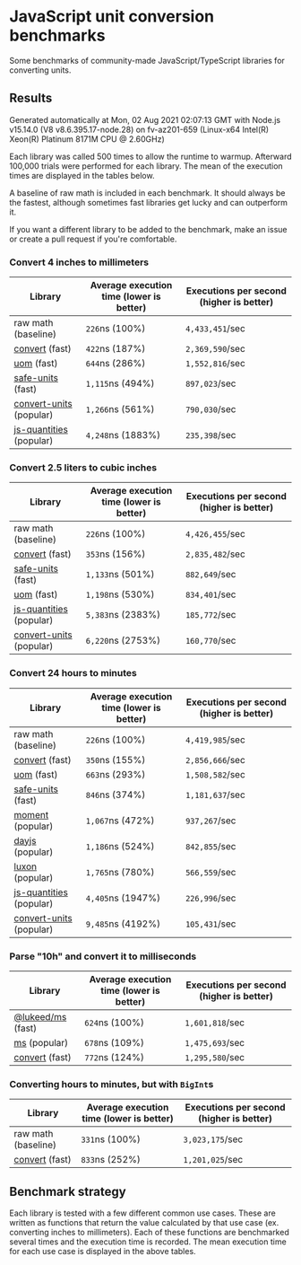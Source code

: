 # JavaScript unit conversion benchmarks

Some benchmarks of community-made JavaScript/TypeScript libraries for converting units.

## Results

<!-- beginblock(results) -->

Generated automatically at Mon, 02 Aug 2021 02:07:13 GMT with Node.js v15.14.0 (V8 v8.6.395.17-node.28) on fv-az201-659 (Linux-x64 Intel(R) Xeon(R) Platinum 8171M CPU @ 2.60GHz)

Each library was called 500 times to allow the runtime to warmup.
Afterward 100,000 trials were performed for each library.
The mean of the execution times are displayed in the tables below.

A baseline of raw math is included in each benchmark.
It should always be the fastest, although sometimes fast libraries get lucky and can outperform it.

If you want a different library to be added to the benchmark, make an issue or create a pull request if you're comfortable.

### Convert 4 inches to millimeters

| Library                                                            | Average execution time (lower is better) | Executions per second (higher is better) |
| ------------------------------------------------------------------ | ---------------------------------------- | ---------------------------------------- |
| raw math (baseline)                                                | `226`ns (100%)                           | `4,433,451`/sec                          |
| [convert](https://npmjs.com/package/convert) (fast)                | `422`ns (187%)                           | `2,369,590`/sec                          |
| [uom](https://npmjs.com/package/uom) (fast)                        | `644`ns (286%)                           | `1,552,816`/sec                          |
| [safe-units](https://npmjs.com/package/safe-units) (fast)          | `1,115`ns (494%)                         | `897,023`/sec                            |
| [convert-units](https://npmjs.com/package/convert-units) (popular) | `1,266`ns (561%)                         | `790,030`/sec                            |
| [js-quantities](https://npmjs.com/package/js-quantities) (popular) | `4,248`ns (1883%)                        | `235,398`/sec                            |

### Convert 2.5 liters to cubic inches

| Library                                                            | Average execution time (lower is better) | Executions per second (higher is better) |
| ------------------------------------------------------------------ | ---------------------------------------- | ---------------------------------------- |
| raw math (baseline)                                                | `226`ns (100%)                           | `4,426,455`/sec                          |
| [convert](https://npmjs.com/package/convert) (fast)                | `353`ns (156%)                           | `2,835,482`/sec                          |
| [safe-units](https://npmjs.com/package/safe-units) (fast)          | `1,133`ns (501%)                         | `882,649`/sec                            |
| [uom](https://npmjs.com/package/uom) (fast)                        | `1,198`ns (530%)                         | `834,401`/sec                            |
| [js-quantities](https://npmjs.com/package/js-quantities) (popular) | `5,383`ns (2383%)                        | `185,772`/sec                            |
| [convert-units](https://npmjs.com/package/convert-units) (popular) | `6,220`ns (2753%)                        | `160,770`/sec                            |

### Convert 24 hours to minutes

| Library                                                            | Average execution time (lower is better) | Executions per second (higher is better) |
| ------------------------------------------------------------------ | ---------------------------------------- | ---------------------------------------- |
| raw math (baseline)                                                | `226`ns (100%)                           | `4,419,985`/sec                          |
| [convert](https://npmjs.com/package/convert) (fast)                | `350`ns (155%)                           | `2,856,666`/sec                          |
| [uom](https://npmjs.com/package/uom) (fast)                        | `663`ns (293%)                           | `1,508,582`/sec                          |
| [safe-units](https://npmjs.com/package/safe-units) (fast)          | `846`ns (374%)                           | `1,181,637`/sec                          |
| [moment](https://npmjs.com/package/moment) (popular)               | `1,067`ns (472%)                         | `937,267`/sec                            |
| [dayjs](https://npmjs.com/package/dayjs) (popular)                 | `1,186`ns (524%)                         | `842,855`/sec                            |
| [luxon](https://npmjs.com/package/luxon) (popular)                 | `1,765`ns (780%)                         | `566,559`/sec                            |
| [js-quantities](https://npmjs.com/package/js-quantities) (popular) | `4,405`ns (1947%)                        | `226,996`/sec                            |
| [convert-units](https://npmjs.com/package/convert-units) (popular) | `9,485`ns (4192%)                        | `105,431`/sec                            |

### Parse "10h" and convert it to milliseconds

| Library                                                   | Average execution time (lower is better) | Executions per second (higher is better) |
| --------------------------------------------------------- | ---------------------------------------- | ---------------------------------------- |
| [@lukeed/ms](https://npmjs.com/package/@lukeed/ms) (fast) | `624`ns (100%)                           | `1,601,818`/sec                          |
| [ms](https://npmjs.com/package/ms) (popular)              | `678`ns (109%)                           | `1,475,693`/sec                          |
| [convert](https://npmjs.com/package/convert) (fast)       | `772`ns (124%)                           | `1,295,580`/sec                          |

### Converting hours to minutes, but with `BigInt`s

| Library                                             | Average execution time (lower is better) | Executions per second (higher is better) |
| --------------------------------------------------- | ---------------------------------------- | ---------------------------------------- |
| raw math (baseline)                                 | `331`ns (100%)                           | `3,023,175`/sec                          |
| [convert](https://npmjs.com/package/convert) (fast) | `833`ns (252%)                           | `1,201,025`/sec                          |

<!-- endblock(results) -->

## Benchmark strategy

Each library is tested with a few different common use cases.
These are written as functions that return the value calculated by that use case (ex. converting inches to millimeters).
Each of these functions are benchmarked several times and the execution time is recorded.
The mean execution time for each use case is displayed in the above tables.
